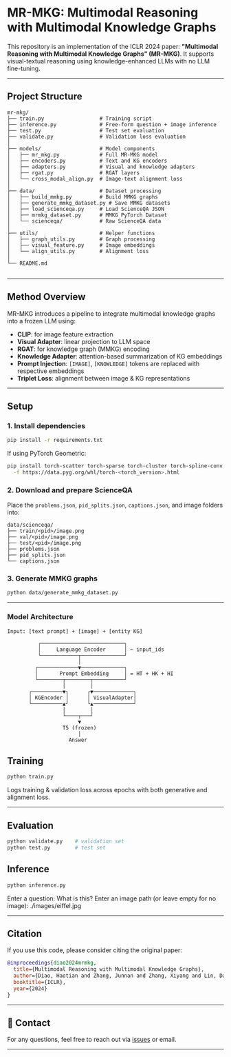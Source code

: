 # MR-MKG: Multimodal Reasoning with Multimodal Knowledge Graphs

This repository is an implementation of the ICLR 2024 paper:
**"Multimodal Reasoning with Multimodal Knowledge Graphs" (MR-MKG)**.
It supports visual-textual reasoning using knowledge-enhanced LLMs with no LLM fine-tuning.

---

## Project Structure

```
mr-mkg/
├── train.py                  # Training script
├── inference.py              # Free-form question + image inference
├── test.py                   # Test set evaluation
├── validate.py               # Validation loss evaluation
│
├── models/                   # Model components
│   ├── mr_mkg.py             # Full MR-MKG model
│   ├── encoders.py           # Text and KG encoders
│   ├── adapters.py           # Visual and knowledge adapters
│   ├── rgat.py               # RGAT layers
│   └── cross_modal_align.py  # Image-text alignment loss
│
├── data/                     # Dataset processing
│   ├── build_mmkg.py         # Build MMKG graphs
│   ├── generate_mmkg_dataset.py # Save MMKG datasets
│   ├── load_scienceqa.py     # Load ScienceQA JSON
│   ├── mrmkg_dataset.py      # MMKG PyTorch Dataset
│   └── scienceqa/            # Raw ScienceQA data
│
├── utils/                    # Helper functions
│   ├── graph_utils.py        # Graph processing
│   ├── visual_feature.py     # Image embeddings
│   └── align_utils.py        # Alignment loss
│
└── README.md             


```

---

## Method Overview

MR-MKG introduces a pipeline to integrate multimodal knowledge graphs into a frozen LLM using:

- **CLIP**: for image feature extraction
- **Visual Adapter**: linear projection to LLM space
- **RGAT**: for knowledge graph (MMKG) encoding
- **Knowledge Adapter**: attention-based summarization of KG embeddings
- **Prompt Injection**: `[IMAGE]`, `[KNOWLEDGE]` tokens are replaced with respective embeddings
- **Triplet Loss**: alignment between image & KG representations

---

## Setup

### 1. Install dependencies
```bash
pip install -r requirements.txt
```

If using PyTorch Geometric:
```bash
pip install torch-scatter torch-sparse torch-cluster torch-spline-conv torch-geometric \
  -f https://data.pyg.org/whl/torch-<torch_version>.html
```

### 2. Download and prepare ScienceQA
Place the `problems.json`, `pid_splits.json`, `captions.json`, and image folders into:
```
data/scienceqa/
├── train/<pid>/image.png
├── val/<pid>/image.png
├── test/<pid>/image.png
├── problems.json
├── pid_splits.json
└── captions.json
```

### 3. Generate MMKG graphs
```bash
python data/generate_mmkg_dataset.py
```

---

### Model Architecture 
```pgsql
Input: [text prompt] + [image] + [entity KG]

          ┌───────────────────────────┐
          │     Language Encoder      │ ← input_ids
          └────────────┬──────────────┘
                       │
         ┌─────────────▼──────────────┐
         │       Prompt Embedding     │ = HT + HK + HI
         └────────┬────────┬──────────┘
                  │        │
       ┌──────────▼┐      ┌▼─────────────┐
       │ KGEncoder │      │ VisualAdapter│
       └──────────▲┘      └▲─────────────┘
                  │        │
                  └────┬───┘
                       ▼
                  T5 (frozen)
                       │
                    Answer

```

## Training
```bash
python train.py
```
Logs training & validation loss across epochs with both generative and alignment loss.

---

## Evaluation
```bash
python validate.py    # validation set
python test.py        # test set

```


## Inference
```bash
python inference.py
```
Enter a question: What is this?
Enter an image path (or leave empty for no image): ./images/eiffel.jpg

---

## Citation
If you use this code, please consider citing the original paper:

```bibtex
@inproceedings{diao2024mrmkg,
  title={Multimodal Reasoning with Multimodal Knowledge Graphs},
  author={Diao, Haotian and Zhang, Junnan and Zhang, Xiyang and Lin, Dahua and Wang, Yichen},
  booktitle={ICLR},
  year={2024}
}
```

---

## 💬 Contact
For any questions, feel free to reach out via [issues](https://github.com/DasolJeong/mr-mkg/issues) or email.

---
